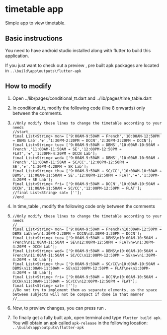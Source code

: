 # timetable  app

Simple app to view timetable.

## Basic instructions

You need to have android studio installed along with flutter to build this application.

If you just want to check out a preview , pre built apk packages are located in `..\build\app\outputs\flutter-apk`

## How to modify 

1. Open ../lib/pages/conditional_tt.dart and ../lib/pages/time_table.dart

2. In conditional_tt, modify the following code (line 8 onwards) only between the comments.

3. ```
   //Only modify these lines to change the timetable according to your needs
   //start_________________________________________________________________________________________________________________________________
   final List<String> mon= ['9:00AM-9:50AM ➔ French','10:00AM-12:50PM ➔ DBMS Lab','❖','1:30PM-2:20PM ➔ DCCN','2:30PM-3:20PM ➔ DCCN'];
   final List<String> tue= ['9:00AM-9:50AM ➔ DBMS','10:00AM-10:50AM ➔ French','11:00AM-11:50AM ➔ SE','12:00PM-12:50PM ➔ FLAT','❖','1:30PM-4:20PM ➔ DCCN Lab'];
   final List<String> wed= ['9:00AM-9:50AM ➔ DBMS','10:00AM-10:50AM ➔ French','11:00AM-11:50AM ➔ SC/CC','12:00PM-12:50PM ➔ SE','❖','1:30PM-4:20PM ➔ SK Lab'];
   final List<String> thu= ['9:00AM-9:50AM ➔ SC/CC','10:00AM-10:50AM ➔ DBMS','11:00AM-11:50AM ➔ SE','12:00PM-12:50PM ➔ FLAT','❖','1:30PM-4:20PM ➔ SE Lab'];
   final List<String> fri= ['9:00AM-9:50AM ➔ DCCN','10:00AM-10:50AM ➔ DCCN','11:00AM-11:50AM ➔ SC/CC','12:00PM-12:50PM ➔ FLAT'];
   //final List<String> sat= [''];
   //end_________________________________________________________________________________________________________________________________
   ```

4. In time_table , modify the following code only between the comments

5. ```
   //Only modify these lines to change the timetable according to your needs
   //_________________________________________________________________________________________________________________________________
   final List<String> mon= ['9:00AM-9:50AM ➔ French\n10:00AM-12:50PM ➔ DBMS Lab\n❖\n1:30PM-2:20PM ➔ DCCN\n2:30PM-3:20PM ➔ DCCN'];
   final List<String> tue= ['9:00AM-9:50AM ➔ DBMS\n10:00AM-10:50AM ➔ French\n11:00AM-11:50AM ➔ SE\n12:00PM-12:50PM ➔ FLAT\n❖\n1:30PM-4:20PM ➔ DCCN Lab'];
   final List<String> wed= ['9:00AM-9:50AM ➔ DBMS\n10:00AM-10:50AM ➔ French\n11:00AM-11:50AM ➔ SC/CC\n12:00PM-12:50PM ➔ SE\n❖\n1:30PM-4:20PM ➔ SK Lab'];
   final List<String> thu= ['9:00AM-9:50AM ➔ SC/CC\n10:00AM-10:50AM ➔ DBMS\n11:00AM-11:50AM ➔ SE\n12:00PM-12:50PM ➔ FLAT\n❖\n1:30PM-4:20PM ➔ SE Lab'];
   final List<String> fri= ['9:00AM-9:50AM ➔ DCCN\n10:00AM-10:50AM ➔ DCCN\n11:00AM-11:50AM ➔ SC/CC\n12:00PM-12:50PM ➔ FLAT'];
   final List<String> sat= [''];
   //Do not try to implement them as separate elements, as the space between subjects will not be compact if done in that manner
   //_________________________________________________________________________________________________________________________________
   ```

6. Now, to preview changes, you can press run .
7. To finally get a fully built apk, open terminal and type `flutter build apk`. You will obtain an apk called `apk-release` in the following location: `..\build\app\outputs\flutter-apk`
